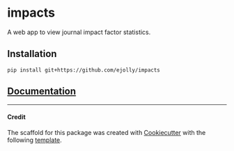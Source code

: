 # impacts  
<!---
[![Build Status](https://travis-ci.org/ejolly/impacts.svg?branch=master)](https://travis-ci.org/ejolly/impacts)
[![Package version](https://img.shields.io/pypi/v/impacts.svg)](https://pypi.python.org/pypi/impacts)

--->

A web app to view journal impact factor statistics.

## Installation
`pip install git+https://github.com/ejolly/impacts`


## [Documentation](https://impacts.readthedocs.io/en/latest/index.html)


---------
#### Credit

The scaffold for this package was created with [Cookiecutter](https://github.com/audreyr/cookiecutter) with the following [template](https://github.com/ejolly/cookiecutter-pypackage).
